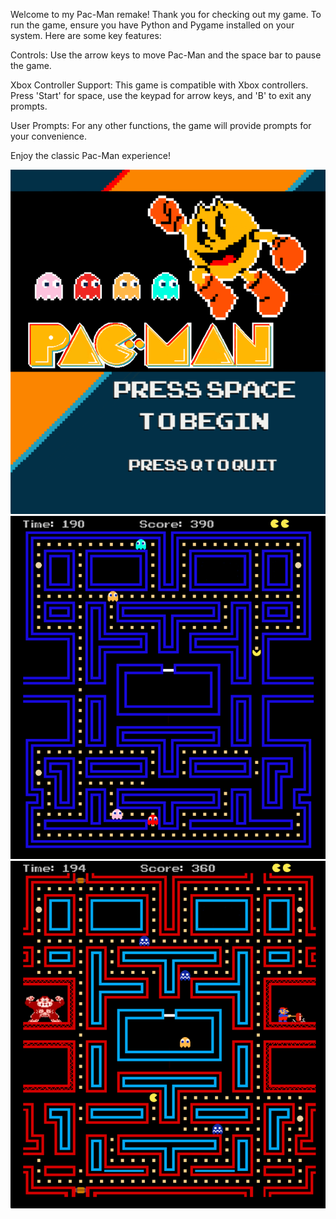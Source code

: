 Welcome to my Pac-Man remake! Thank you for checking out my game. To run the game, ensure you have Python and Pygame installed on your system. Here are some key features:

Controls: Use the arrow keys to move Pac-Man and the space bar to pause the game.

Xbox Controller Support: This game is compatible with Xbox controllers. Press 'Start' for space, use the keypad for arrow keys, and 'B' to exit any prompts.

User Prompts: For any other functions, the game will provide prompts for your convenience.

Enjoy the classic Pac-Man experience!

![Menu Screen](img/Screenshot%202024-04-25%20203941.png)
![Gameplay_1](img/Screenshot%202024-04-25%20204231.png)
![Gameplay_2](img/Screenshot%202024-04-25%20204338.png)

